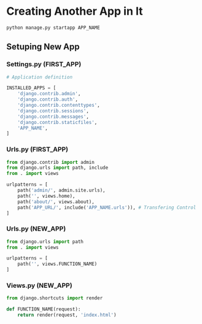 
# Creating Another App in It
```bash
python manage.py startapp APP_NAME
```
## Setuping New App
### Settings.py (FIRST_APP)
```python
# Application definition

INSTALLED_APPS = [
    'django.contrib.admin',
    'django.contrib.auth',
    'django.contrib.contenttypes',
    'django.contrib.sessions',
    'django.contrib.messages',
    'django.contrib.staticfiles',
    'APP_NAME',
]
```
### Urls.py (FIRST_APP)
```python
from django.contrib import admin
from django.urls import path, include
from . import views

urlpatterns = [
    path('admin/', admin.site.urls),
    path('', views.home),
    path('about/', views.about),
    path('APP_URL/', include('APP_NAME.urls')), # Transfering Control
]
```
### Urls.py (NEW_APP)
```python
from django.urls import path
from . import views

urlpatterns = [
    path('', views.FUNCTION_NAME)
]
```
### Views.py (NEW_APP)
```python
from django.shortcuts import render

def FUNCTION_NAME(request):
    return render(request, 'index.html')
```
